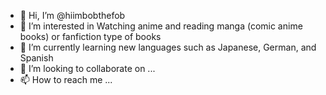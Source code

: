 - 👋 Hi, I’m @hiimbobthefob
- 👀 I’m interested in Watching anime and reading manga (comic anime books) or fanfiction type of books
- 🌱 I’m currently learning new languages such as Japanese, German, and Spanish
- 💞️ I’m looking to collaborate on ...
- 📫 How to reach me ...

<!---
hiimbobthefob/hiimbobthefob is a ✨ special ✨ repository because its `README.md` (this file) appears on your GitHub profile.
You can click the Preview link to take a look at your changes.
--->
